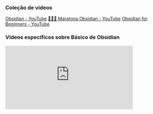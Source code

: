 
### Coleção de vídeos

[Obsidian - YouTube](https://www.youtube.com/playlist?list=PLsopNTq5nDMfuUmNjpLvFfoWkH9rk1vNO)
[🔷🏃🏻 Maratona Obsidian - YouTube](https://www.youtube.com/playlist?list=PL-dDA0NKbGQQwqx-Rl9AQSrCeb3ekr4fX)
[Obsidian for Beginners - YouTube](https://www.youtube.com/playlist?list=PL3NaIVgSlAVLHty1-NuvPa9V0b0UwbzBd)


### Vídeos específicos sobre Básico de Obsidian

<iframe width="400" height="200" src="https://www.youtube.com/embed/nRrtWrrfPK0?list=PLsopNTq5nDMfuUmNjpLvFfoWkH9rk1vNO" title="Como inserir e organizar imagens no #Obsidian" frameborder="0" allow="accelerometer; autoplay; clipboard-write; encrypted-media; gyroscope; picture-in-picture; web-share" allowfullscreen></iframe>



